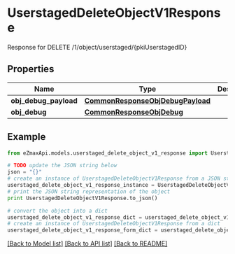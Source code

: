 # UserstagedDeleteObjectV1Response

Response for DELETE /1/object/userstaged/{pkiUserstagedID}

## Properties
Name | Type | Description | Notes
------------ | ------------- | ------------- | -------------
**obj_debug_payload** | [**CommonResponseObjDebugPayload**](CommonResponseObjDebugPayload.md) |  | 
**obj_debug** | [**CommonResponseObjDebug**](CommonResponseObjDebug.md) |  | [optional] 

## Example

```python
from eZmaxApi.models.userstaged_delete_object_v1_response import UserstagedDeleteObjectV1Response

# TODO update the JSON string below
json = "{}"
# create an instance of UserstagedDeleteObjectV1Response from a JSON string
userstaged_delete_object_v1_response_instance = UserstagedDeleteObjectV1Response.from_json(json)
# print the JSON string representation of the object
print UserstagedDeleteObjectV1Response.to_json()

# convert the object into a dict
userstaged_delete_object_v1_response_dict = userstaged_delete_object_v1_response_instance.to_dict()
# create an instance of UserstagedDeleteObjectV1Response from a dict
userstaged_delete_object_v1_response_form_dict = userstaged_delete_object_v1_response.from_dict(userstaged_delete_object_v1_response_dict)
```
[[Back to Model list]](../README.md#documentation-for-models) [[Back to API list]](../README.md#documentation-for-api-endpoints) [[Back to README]](../README.md)


